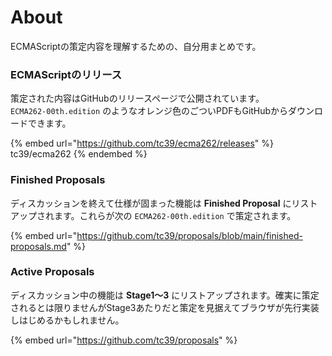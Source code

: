 # About

ECMAScriptの策定内容を理解するための、自分用まとめです。

### ECMAScriptのリリース

策定された内容はGitHubのリリースページで公開されています。\
`ECMA262-00th.edition` のようなオレンジ色のごついPDFもGitHubからダウンロードできます。

{% embed url="https://github.com/tc39/ecma262/releases" %}
tc39/ecma262
{% endembed %}

### Finished Proposals

ディスカッションを終えて仕様が固まった機能は **Finished Proposal** にリストアップされます。これらが次の `ECMA262-00th.edition` で策定されます。

{% embed url="https://github.com/tc39/proposals/blob/main/finished-proposals.md" %}

### Active Proposals

ディスカッション中の機能は **Stage1〜3** にリストアップされます。確実に策定されるとは限りませんがStage3あたりだと策定を見据えてブラウザが先行実装しはじめるかもしれません。

{% embed url="https://github.com/tc39/proposals" %}

